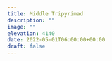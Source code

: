 ```yaml
---
title: Middle Tripyrimad 
description: ""
image: ""
elevation: 4140
date: 2022-05-01T06:00:00+00:00
draft: false
---
```

